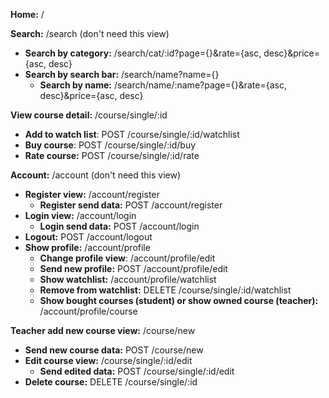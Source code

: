 **Home:** /

**Search:** /search (don't need this view)
* **Search by category:** /search/cat/:id?page={}&rate={asc, desc}&price={asc, desc}
* **Search by search bar:** /search/name?name={}
  * **Search by name:** /search/name/:name?page={}&rate={asc, desc}&price={asc, desc}

**View course detail:** /course/single/:id
* **Add to watch list**: POST /course/single/:id/watchlist
* **Buy course**: POST /course/single/:id/buy
* **Rate course:** POST /course/single/:id/rate

**Account:** /account (don't need this view)
* **Register view:** /account/register
  * **Register send data:** POST /account/register
* **Login view:** /account/login
  * **Login send data:** POST /account/login
* **Logout:** POST /account/logout 
* **Show profile:** /account/profile
  * **Change profile view**: /account/profile/edit
  * **Send new profile:** POST /account/profile/edit
  * **Show watchlist:** /account/profile/watchlist
  * **Remove from watchlist:** DELETE /course/single/:id/watchlist
  * **Show bought courses (student) or show owned course (teacher):** /account/profile/course

**Teacher add new course view:** /course/new
* **Send new course data:** POST /course/new
* **Edit course view:** /course/single/:id/edit
  * **Send edited data:** POST /course/single/:id/edit
* **Delete course:** DELETE /course/single/:id











